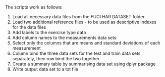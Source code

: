 The scripts work as follows:

1. Load all necessary data files from the FUCI HAR DATASET folder.
2. Load two additional reference files - to be used as descriptive indexes for the data files
3. Add labels to the exercise type data
4. Add column names to the measurements data sets
5. Select only the columns that are means and standard deviations of each measurement
6. Column bind the three data sets for the test and train data sets separately, then row bind the two together
7. Create a summary table by summarising data set using dplyr package
8. Write output data set to a txt file
